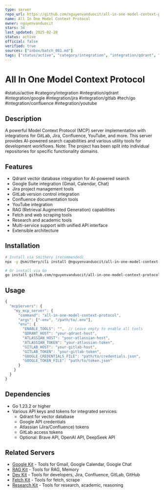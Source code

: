 ```yaml
---
type: server
repo_url: https://github.com/nguyenvanduocit/all-in-one-model-context-protocol
name: All In One Model Context Protocol
owner: nguyenvanduocit
stars: 34
last_updated: 2025-02-28
status: active
official: false
verified: true
sources: ["inbox/batch_001.md"]
tags: ["status/active", "category/integration", "integration/qdrant", "integration/google", "integration/jira", "integration/gitlab", "tech/go", "integration/confluence", "integration/youtube"]
---
```


# All In One Model Context Protocol

#status/active #category/integration #integration/qdrant #integration/google #integration/jira #integration/gitlab #tech/go #integration/confluence #integration/youtube

## Description

A powerful Model Context Protocol (MCP) server implementation with integrations for GitLab, Jira, Confluence, YouTube, and more. This server provides AI-powered search capabilities and various utility tools for development workflows. Note: The project has been split into individual repositories for specific functionality domains.

## Features

- Qdrant vector database integration for AI-powered search
- Google Suite integration (Gmail, Calendar, Chat)
- Jira project management tools
- GitLab version control integration
- Confluence documentation tools
- YouTube integration
- RAG (Retrieval Augmented Generation) capabilities
- Fetch and web scraping tools
- Research and academic tools
- Multi-service support with unified API interface
- Extensible architecture

## Installation

```bash
# Install via Smithery (recommended)
npx -y @smithery/cli install @nguyenvanduocit/all-in-one-model-context-protocol --client claude

# Or install via Go
go install github.com/nguyenvanduocit/all-in-one-model-context-protocol@latest
```

## Usage

```javascript
{
  "mcpServers": {
    "my_mcp_server": {
      "command": "all-in-one-model-context-protocol",
      "args": ["-env", "/path/to/.env"],
      "env": {
        "ENABLE_TOOLS": "",  // Leave empty to enable all tools
        "QDRANT_HOST": "your-qdrant-host",
        "ATLASSIAN_HOST": "your-atlassian-host",
        "ATLASSIAN_TOKEN": "your-atlassian-token",
        "GITLAB_HOST": "your-gitlab-host",
        "GITLAB_TOKEN": "your-gitlab-token",
        "GOOGLE_CREDENTIALS_FILE": "path/to/credentials.json",
        "GOOGLE_TOKEN_FILE": "path/to/token.json"
      }
    }
  }
}
```

## Dependencies

- Go 1.23.2 or higher
- Various API keys and tokens for integrated services:
  - Qdrant for vector database
  - Google API credentials
  - Atlassian (Jira/Confluence) tokens
  - GitLab access tokens
  - Optional: Brave API, OpenAI API, DeepSeek API

## Related Servers

- [Google Kit](https://github.com/nguyenvanduocit/google-kit) - Tools for Gmail, Google Calendar, Google Chat
- [RAG Kit](https://github.com/nguyenvanduocit/rag-kit) - Tools for RAG, Memory
- [Dev Kit](https://github.com/nguyenvanduocit/dev-kit) - Tools for developers, Jira, Confluence, GitLab, GitHub
- [Fetch Kit](https://github.com/nguyenvanduocit/fetch-kit) - Tools for fetch, scrape
- [Research Kit](https://github.com/nguyenvanduocit/research-kit) - Tools for research, academic, reasoning